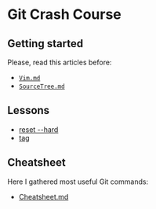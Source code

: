 # Git Crash Course

## Getting started

Please, read this articles before:

- [`Vim.md`](Vim.md)
- [`SourceTree.md`](SourceTree.md)

## Lessons

- [reset --hard](lessons/reset-hard/README.md)
- [tag](lessons/tags/README.md)

## Cheatsheet

Here I gathered most useful Git commands:  
- [Cheatsheet.md](Cheatsheet.md)
